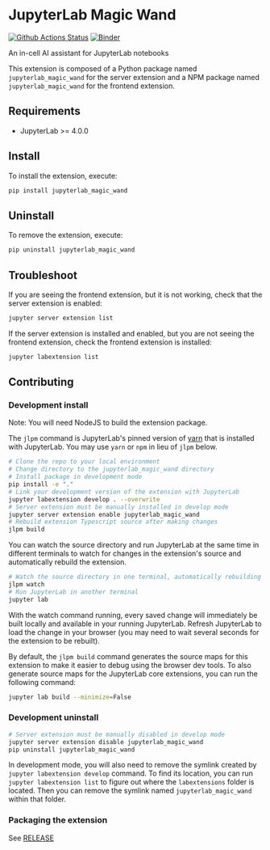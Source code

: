 # JupyterLab Magic Wand

[![Github Actions Status](https://github.com/Zsailer/jupyterlab-magic-wand/workflows/Build/badge.svg)](https://github.com/Zsailer/jupyterlab-magic-wand/actions/workflows/build.yml)
[![Binder](https://mybinder.org/badge_logo.svg)](https://mybinder.org/v2/gh/Zsailer/jupyterlab-magic-wand/main?urlpath=lab)


An in-cell AI assistant for JupyterLab notebooks

This extension is composed of a Python package named `jupyterlab_magic_wand`
for the server extension and a NPM package named `jupyterlab_magic_wand`
for the frontend extension.

## Requirements

- JupyterLab >= 4.0.0

## Install

To install the extension, execute:

```bash
pip install jupyterlab_magic_wand
```

## Uninstall

To remove the extension, execute:

```bash
pip uninstall jupyterlab_magic_wand
```

## Troubleshoot

If you are seeing the frontend extension, but it is not working, check
that the server extension is enabled:

```bash
jupyter server extension list
```

If the server extension is installed and enabled, but you are not seeing
the frontend extension, check the frontend extension is installed:

```bash
jupyter labextension list
```

## Contributing

### Development install

Note: You will need NodeJS to build the extension package.

The `jlpm` command is JupyterLab's pinned version of
[yarn](https://yarnpkg.com/) that is installed with JupyterLab. You may use
`yarn` or `npm` in lieu of `jlpm` below.

```bash
# Clone the repo to your local environment
# Change directory to the jupyterlab_magic_wand directory
# Install package in development mode
pip install -e "."
# Link your development version of the extension with JupyterLab
jupyter labextension develop . --overwrite
# Server extension must be manually installed in develop mode
jupyter server extension enable jupyterlab_magic_wand
# Rebuild extension Typescript source after making changes
jlpm build
```

You can watch the source directory and run JupyterLab at the same time in different terminals to watch for changes in the extension's source and automatically rebuild the extension.

```bash
# Watch the source directory in one terminal, automatically rebuilding when needed
jlpm watch
# Run JupyterLab in another terminal
jupyter lab
```

With the watch command running, every saved change will immediately be built locally and available in your running JupyterLab. Refresh JupyterLab to load the change in your browser (you may need to wait several seconds for the extension to be rebuilt).

By default, the `jlpm build` command generates the source maps for this extension to make it easier to debug using the browser dev tools. To also generate source maps for the JupyterLab core extensions, you can run the following command:

```bash
jupyter lab build --minimize=False
```

### Development uninstall

```bash
# Server extension must be manually disabled in develop mode
jupyter server extension disable jupyterlab_magic_wand
pip uninstall jupyterlab_magic_wand
```

In development mode, you will also need to remove the symlink created by `jupyter labextension develop`
command. To find its location, you can run `jupyter labextension list` to figure out where the `labextensions`
folder is located. Then you can remove the symlink named `jupyterlab_magic_wand` within that folder.

### Packaging the extension

See [RELEASE](RELEASE.md)
